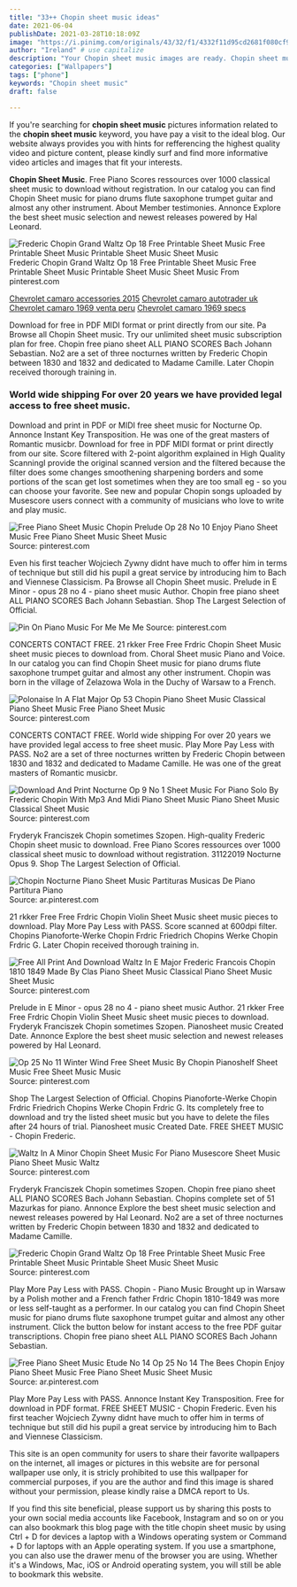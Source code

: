 ```yaml
---
title: "33++ Chopin sheet music ideas"
date: 2021-06-04
publishDate: 2021-03-28T10:18:09Z
image: "https://i.pinimg.com/originals/43/32/f1/4332f11d95cd2681f080cf920e6a5c26.jpg"
author: "Ireland" # use capitalize
description: "Your Chopin sheet music images are ready. Chopin sheet music are a topic that is being searched for and liked by netizens today. You can Get the Chopin sheet music files here. Find and Download all royalty-free photos."
categories: ["Wallpapers"]
tags: ["phone"]
keywords: "Chopin sheet music"
draft: false

---
```


If you're searching for **chopin sheet music** pictures information related to the **chopin sheet music** keyword, you have pay a visit to the ideal  blog.  Our website always  provides you with  hints  for refferencing  the highest  quality video and picture  content, please kindly surf and find more informative video articles and images  that fit your interests.

**Chopin Sheet Music**. Free Piano Scores ressources over 1000 classical sheet music to download without registration. In our catalog you can find Chopin Sheet music for piano drums flute saxophone trumpet guitar and almost any other instrument. About Member testimonies. Annonce Explore the best sheet music selection and newest releases powered by Hal Leonard.

![Frederic Chopin Grand Waltz Op 18 Free Printable Sheet Music Free Printable Sheet Music Printable Sheet Music Sheet Music](https://i.pinimg.com/originals/2b/33/22/2b3322dd92e957983694ac248b18d8bd.png "Frederic Chopin Grand Waltz Op 18 Free Printable Sheet Music Free Printable Sheet Music Printable Sheet Music Sheet Music")
Frederic Chopin Grand Waltz Op 18 Free Printable Sheet Music Free Printable Sheet Music Printable Sheet Music Sheet Music From pinterest.com

[Chevrolet camaro accessories 2015](/chevrolet-camaro-accessories-2015/)
[Chevrolet camaro autotrader uk](/chevrolet-camaro-autotrader-uk/)
[Chevrolet camaro 1969 venta peru](/chevrolet-camaro-1969-venta-peru/)
[Chevrolet camaro 1969 specs](/chevrolet-camaro-1969-specs/)

Download for free in PDF MIDI format or print directly from our site. Pa Browse all Chopin Sheet music. Try our unlimited sheet music subscription plan for free. Chopin free piano sheet ALL PIANO SCORES Bach Johann Sebastian. No2 are a set of three nocturnes written by Frederic Chopin between 1830 and 1832 and dedicated to Madame Camille. Later Chopin received thorough training in.

### World wide shipping For over 20 years we have provided legal access to free sheet music.

Download and print in PDF or MIDI free sheet music for Nocturne Op. Annonce Instant Key Transposition. He was one of the great masters of Romantic musicbr. Download for free in PDF MIDI format or print directly from our site. Score filtered with 2-point algorithm explained in High Quality ScanningI provide the original scanned version and the filtered because the filter does some changes smoothening sharpening borders and some portions of the scan get lost sometimes when they are too small eg - so you can choose your favorite. See new and popular Chopin songs uploaded by Musescore users connect with a community of musicians who love to write and play music.


![Free Piano Sheet Music Chopin Prelude Op 28 No 10 Enjoy Piano Sheet Music Free Piano Sheet Music Sheet Music](https://i.pinimg.com/originals/9c/53/26/9c5326c40fd478f17dcbd1947e762b43.jpg "Free Piano Sheet Music Chopin Prelude Op 28 No 10 Enjoy Piano Sheet Music Free Piano Sheet Music Sheet Music")
Source: pinterest.com

Even his first teacher Wojciech Zywny didnt have much to offer him in terms of technique but still did his pupil a great service by introducing him to Bach and Viennese Classicism. Pa Browse all Chopin Sheet music. Prelude in E Minor - opus 28 no 4 - piano sheet music Author. Chopin free piano sheet ALL PIANO SCORES Bach Johann Sebastian. Shop The Largest Selection of Official.

![Pin On Piano Music For Me Me Me](https://i.pinimg.com/originals/c4/65/01/c46501a07b8d042edd6509b599519d04.jpg "Pin On Piano Music For Me Me Me")
Source: pinterest.com

CONCERTS CONTACT FREE. 21 rkker Free Free Frdric Chopin Sheet Music sheet music pieces to download from. Choral Sheet music Piano and Voice. In our catalog you can find Chopin Sheet music for piano drums flute saxophone trumpet guitar and almost any other instrument. Chopin was born in the village of Zelazowa Wola in the Duchy of Warsaw to a French.

![Polonaise In A Flat Major Op 53 Chopin Piano Sheet Music Classical Piano Sheet Music Free Piano Sheet Music](https://i.pinimg.com/originals/d6/30/32/d63032be00ac5a8b802eb50d78af2307.png "Polonaise In A Flat Major Op 53 Chopin Piano Sheet Music Classical Piano Sheet Music Free Piano Sheet Music")
Source: pinterest.com

CONCERTS CONTACT FREE. World wide shipping For over 20 years we have provided legal access to free sheet music. Play More Pay Less with PASS. No2 are a set of three nocturnes written by Frederic Chopin between 1830 and 1832 and dedicated to Madame Camille. He was one of the great masters of Romantic musicbr.

![Download And Print Nocturne Op 9 No 1 Sheet Music For Piano Solo By Frederic Chopin With Mp3 And Midi Piano Sheet Music Piano Sheet Music Classical Sheet Music](https://i.pinimg.com/originals/bd/9d/09/bd9d09b6781c6ab402b0431e2b6cb3fd.gif "Download And Print Nocturne Op 9 No 1 Sheet Music For Piano Solo By Frederic Chopin With Mp3 And Midi Piano Sheet Music Piano Sheet Music Classical Sheet Music")
Source: pinterest.com

Fryderyk Franciszek Chopin sometimes Szopen. High-quality Frederic Chopin sheet music to download. Free Piano Scores ressources over 1000 classical sheet music to download without registration. 31122019 Nocturne Opus 9. Shop The Largest Selection of Official.

![Chopin Nocturne Piano Sheet Music Partituras Musicas De Piano Partitura Piano](https://i.pinimg.com/originals/fd/b0/93/fdb09361cd66cd23c79dc494f32b84bc.jpg "Chopin Nocturne Piano Sheet Music Partituras Musicas De Piano Partitura Piano")
Source: ar.pinterest.com

21 rkker Free Free Frdric Chopin Violin Sheet Music sheet music pieces to download. Play More Pay Less with PASS. Score scanned at 600dpi filter. Chopins Pianoforte-Werke Chopin Frdric Friedrich Chopins Werke Chopin Frdric G. Later Chopin received thorough training in.

![Free All Print And Download Waltz In E Major Frederic Francois Chopin 1810 1849 Made By Clas Piano Sheet Music Classical Piano Sheet Music Sheet Music](https://i.pinimg.com/originals/ac/d0/7e/acd07e2bcb7212d346f2115ff83d867b.png "Free All Print And Download Waltz In E Major Frederic Francois Chopin 1810 1849 Made By Clas Piano Sheet Music Classical Piano Sheet Music Sheet Music")
Source: pinterest.com

Prelude in E Minor - opus 28 no 4 - piano sheet music Author. 21 rkker Free Free Frdric Chopin Violin Sheet Music sheet music pieces to download. Fryderyk Franciszek Chopin sometimes Szopen. Pianosheet music Created Date. Annonce Explore the best sheet music selection and newest releases powered by Hal Leonard.

![Op 25 No 11 Winter Wind Free Sheet Music By Chopin Pianoshelf Sheet Music Free Sheet Music Music](https://i.pinimg.com/736x/6b/3c/53/6b3c534f2a690aefaeb34161285d713c.jpg "Op 25 No 11 Winter Wind Free Sheet Music By Chopin Pianoshelf Sheet Music Free Sheet Music Music")
Source: pinterest.com

Shop The Largest Selection of Official. Chopins Pianoforte-Werke Chopin Frdric Friedrich Chopins Werke Chopin Frdric G. Its completely free to download and try the listed sheet music but you have to delete the files after 24 hours of trial. Pianosheet music Created Date. FREE SHEET MUSIC - Chopin Frederic.

![Waltz In A Minor Chopin Sheet Music For Piano Musescore Sheet Music Piano Sheet Music Waltz](https://i.pinimg.com/originals/0e/c8/3a/0ec83aeefedae448d216f002133ae3e2.png "Waltz In A Minor Chopin Sheet Music For Piano Musescore Sheet Music Piano Sheet Music Waltz")
Source: pinterest.com

Fryderyk Franciszek Chopin sometimes Szopen. Chopin free piano sheet ALL PIANO SCORES Bach Johann Sebastian. Chopins complete set of 51 Mazurkas for piano. Annonce Explore the best sheet music selection and newest releases powered by Hal Leonard. No2 are a set of three nocturnes written by Frederic Chopin between 1830 and 1832 and dedicated to Madame Camille.

![Frederic Chopin Grand Waltz Op 18 Free Printable Sheet Music Free Printable Sheet Music Printable Sheet Music Sheet Music](https://i.pinimg.com/originals/2b/33/22/2b3322dd92e957983694ac248b18d8bd.png "Frederic Chopin Grand Waltz Op 18 Free Printable Sheet Music Free Printable Sheet Music Printable Sheet Music Sheet Music")
Source: pinterest.com

Play More Pay Less with PASS. Chopin - Piano Music Brought up in Warsaw by a Polish mother and a French father Frdric Chopin 1810-1849 was more or less self-taught as a performer. In our catalog you can find Chopin Sheet music for piano drums flute saxophone trumpet guitar and almost any other instrument. Click the button below for instant access to the free PDF guitar transcriptions. Chopin free piano sheet ALL PIANO SCORES Bach Johann Sebastian.

![Free Piano Sheet Music Etude No 14 Op 25 No 14 The Bees Chopin Enjoy Piano Sheet Music Free Piano Sheet Music Sheet Music](https://i.pinimg.com/originals/43/32/f1/4332f11d95cd2681f080cf920e6a5c26.jpg "Free Piano Sheet Music Etude No 14 Op 25 No 14 The Bees Chopin Enjoy Piano Sheet Music Free Piano Sheet Music Sheet Music")
Source: ar.pinterest.com

Play More Pay Less with PASS. Annonce Instant Key Transposition. Free for download in PDF format. FREE SHEET MUSIC - Chopin Frederic. Even his first teacher Wojciech Zywny didnt have much to offer him in terms of technique but still did his pupil a great service by introducing him to Bach and Viennese Classicism.

This site is an open community for users to share their favorite wallpapers on the internet, all images or pictures in this website are for personal wallpaper use only, it is stricly prohibited to use this wallpaper for commercial purposes, if you are the author and find this image is shared without your permission, please kindly raise a DMCA report to Us.

If you find this site beneficial, please support us by sharing this posts to your own social media accounts like Facebook, Instagram and so on or you can also bookmark this blog page with the title chopin sheet music by using Ctrl + D for devices a laptop with a Windows operating system or Command + D for laptops with an Apple operating system. If you use a smartphone, you can also use the drawer menu of the browser you are using. Whether it's a Windows, Mac, iOS or Android operating system, you will still be able to bookmark this website.
